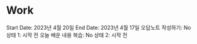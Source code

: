 # Work

Start Date: 2023년 4월 20일
End Date: 2023년 4월 17일
오답노트 작성하기: No
상태 1: 시작 전
오늘 배운 내용 복습: No
상태 2: 시작 전